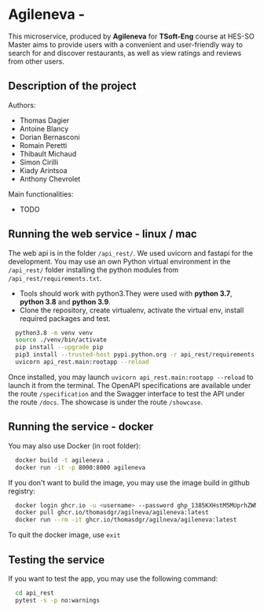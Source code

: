 # Agileneva - 

This microservice, produced by **Agileneva** for **TSoft-Eng** course at HES-SO Master aims to provide users with a convenient and user-friendly way to search for and discover restaurants, as well as view ratings and reviews from other users. 

## Description of the project

Authors:
- Thomas Dagier
- Antoine Blancy
- Dorian Bernasconi
- Romain Peretti
- Thibault Michaud
- Simon Cirilli
- Kiady Arintsoa
- Anthony Chevrolet

Main functionalities:
- TODO

## Running the web service - linux / mac

The web api is in the folder `/api_rest/`. We used uvicorn and fastapi for the development. You may use an own
Python virtual environment in the `/api_rest/` folder installing the python modules from `/api_rest/requirements.txt`.

- Tools should work with python3.They were used with **python 3.7**, **python 3.8** and **python 3.9**.
- Clone the repository, create virtualenv, activate the virtual env, install required packages and test.

```sh
  python3.8 -m venv venv
  source ./venv/bin/activate
  pip install --upgrade pip
  pip3 install --trusted-host pypi.python.org -r api_rest/requirements.txt
  uvicorn api_rest.main:rootapp --reload
```

Once installed, you may launch `uvicorn api_rest.main:rootapp --reload` to launch it from the terminal. The OpenAPI specifications are available under the route `/specification` and the Swagger interface to test the API under the route `/docs`. The showcase is under the route `/showcase`.

## Running the service - docker

You may also use Docker (in root folder):

```sh
  docker build -t agileneva .
  docker run -it -p 8000:8000 agileneva   
```

If you don't want to build the image, you may use the image build in github registry:

```sh
  docker login ghcr.io -u <username> --password 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
  docker pull ghcr.io/thomasdgr/agilneva/agileneva:latest
  docker run --rm -it ghcr.io/thomasdgr/agilneva/agileneva:latest
```

To quit the docker image, use `exit`

## Testing the service

If you want to test the app, you may use the following command:

```sh
  cd api_rest
  pytest -s -p no:warnings
```
